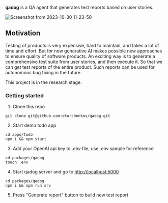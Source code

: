 **qadog** is a QA agent that generates test reports based on user stories.

![Screenshot from 2023-10-30 11-23-50](https://github.com/eturchenkov/qadog/assets/49445761/e7f21217-d842-486a-b53e-0adbe344e3f5)

## Motivation

Testing of products is very expensive, hard to maintain, and takes a lot of time and effort. But for now generative AI makes possible new approaches to ensure quality of software products. An exciting way is to generate a comprehensive test suite from user stories, and then execute it. So that we can get test reports of the entire product. Such reports can be used for autonomous bug fixing in the future.

This project is in the research stage.

### Getting started

1. Clone this repo
```
git clone git@github.com:eturchenkov/qadog.git
```
2. Start demo todo app 
```
cd apps/todo
npm i && npm start
```
3. Add your OpenAI api key to .env file, use .env.sample for reference
```
cd packages/qadog
touch .env
```
4. Start qadog server and go to [http://localhost:5000](http://localhost:5000)
```
cd packages/qadog
npm i && npm run srv
```
5. Press "Generate report" button to build new test report

